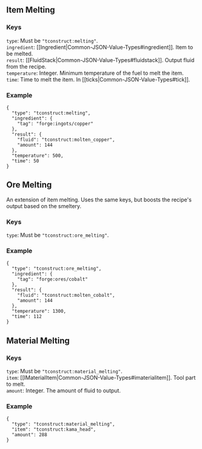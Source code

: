 ## Item Melting
### Keys
`type`: Must be `"tconstruct:melting"`.  
`ingredient`: [[Ingredient|Common-JSON-Value-Types#ingredient]]. Item to be melted.  
`result`: [[FluidStack|Common-JSON-Value-Types#fluidstack]]. Output fluid from the recipe.  
`temperature`: Integer. Minimum temperature of the fuel to melt the item.  
`time`: Time to melt the item. In [[ticks|Common-JSON-Value-Types#tick]].  

### Example
    {
      "type": "tconstruct:melting",
      "ingredient": {
        "tag": "forge:ingots/copper"
      },
      "result": {
        "fluid": "tconstruct:molten_copper",
        "amount": 144
      },
      "temperature": 500,
      "time": 50
    }

## Ore Melting
An extension of item melting. Uses the same keys, but boosts the recipe's output based on the smeltery.

### Keys
`type`: Must be `"tconstruct:ore_melting"`.  

### Example
    {
      "type": "tconstruct:ore_melting",
      "ingredient": {
        "tag": "forge:ores/cobalt"
      },
      "result": {
        "fluid": "tconstruct:molten_cobalt",
        "amount": 144
      },
      "temperature": 1300,
      "time": 112
    }

## Material Melting
### Keys
`type`: Must be `"tconstruct:material_melting"`.  
`item`: [[IMaterialItem|Common-JSON-Value-Types#imaterialitem]]. Tool part to melt.  
`amount`: Integer. The amount of fluid to output.

### Example
    {
      "type": "tconstruct:material_melting",
      "item": "tconstruct:kama_head",
      "amount": 288
    }
